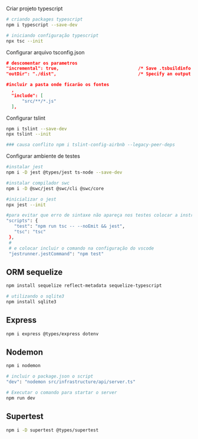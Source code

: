 
Criar projeto typescript
``` bash
# criando packages typescript
npm i typescript --save-dev

# iniciando configuração typescript
npx tsc --init

```

Configurar arquivo tsconfig.json
``` json
# descomentar os parametros
"incremental": true,                              /* Save .tsbuildinfo files to allow for incremental compilation of projects. */
"outDir": "./dist",                               /* Specify an output folder for all emitted files. */

#incluir a pasta onde ficarão os fontes
  ,
  "include": [
      "src/**/*.js"
  ],
```

Configurar tslint
```bash
npm i tslint --save-dev
npx tslint --init

### causa conflito npm i tslint-config-airbnb --legacy-peer-deps
```
 Configurar ambiente de testes
 ```bash
 #instalar jest
 npm i -D jest @types/jest ts-node --save-dev

 #instalar compilador swc
 npm i -D @swc/jest @swc/cli @swc/core

 #inicializar o jest
 npx jest --init

 #para evitar que erro de sintaxe não apareça nos testes colocar a instrução no arquivo package.json:
 "scripts": {
    "test": "npm run tsc -- --noEmit && jest",
    "tsc": "tsc"
  },
  # 
  # e colocar incluir o comando na configuração do vscode 
  "jestrunner.jestCommand": "npm test"
 ```

## ORM sequelize
```bash
npm install sequelize reflect-metadata sequelize-typescript

# utilizando o sqlite3
npm install sqlite3
```

## Express
```bash
npm i express @types/express dotenv
```

## Nodemon
```bash
npm i nodemon

# incluir o package.json o script
"dev": "nodemon src/infrastructure/api/server.ts"

# Executar o comando para startar o server
npm run dev
```

## Supertest
```bash
npm i -D supertest @types/supertest
```

